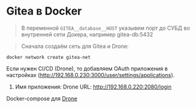 # Gitea в Docker

> В переменной `GITEA__database__HOST` указывем порт до СУБД во внутренней сети Докера, например gitea-db:5432

> Cначала создаём сеть для Gitea и Drone:

 ``docker network create gitea-net``

Если нужен CI/CD (Drone), то добавляем OAuth приложения в настройках (http://192.168.0.230:3000/user/settings/applications).
1. Имя приложения: Drone
   URL: http://192.168.0.220:2080/login

Docker-compose для [Drone](https://github.com/twent/docker-compose-templates/tree/main/drone/)
